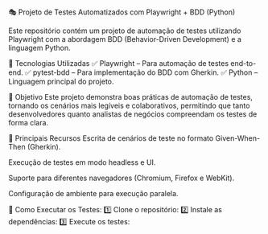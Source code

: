 🎭 Projeto de Testes Automatizados com Playwright + BDD (Python)

Este repositório contém um projeto de automação de testes utilizando Playwright com a abordagem BDD (Behavior-Driven Development) e a linguagem Python.


🔹 Tecnologias Utilizadas
✅ Playwright – Para automação de testes end-to-end.
✅ pytest-bdd – Para implementação do BDD com Gherkin.
✅ Python – Linguagem principal do projeto.


🎯 Objetivo
Este projeto demonstra boas práticas de automação de testes, tornando os cenários mais legíveis e colaborativos, permitindo que tanto desenvolvedores quanto analistas de negócios compreendam os testes de forma clara.


📌 Principais Recursos
Escrita de cenários de teste no formato Given-When-Then (Gherkin).

Execução de testes em modo headless e UI.

Suporte para diferentes navegadores (Chromium, Firefox e WebKit).

Configuração de ambiente para execução paralela.



🚀 Como Executar os Testes:
1️⃣ Clone o repositório: 
2️⃣ Instale as dependências:
3️⃣ Execute os testes:














